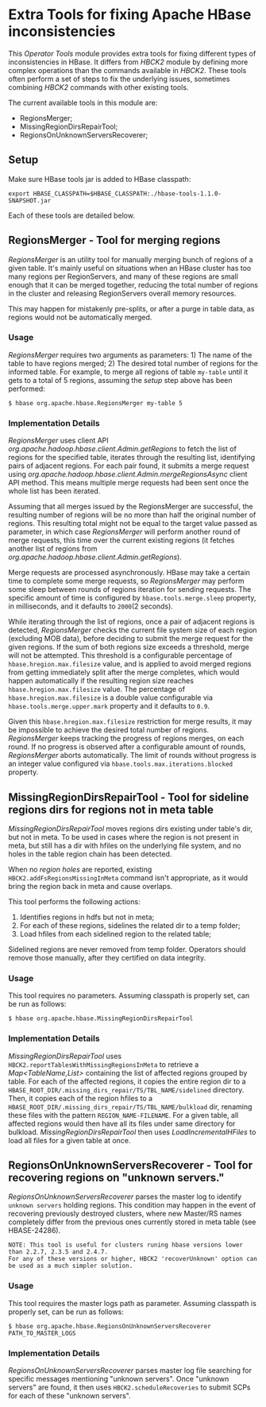 <!--
 Licensed to the Apache Software Foundation (ASF) under one
 or more contributor license agreements.  See the NOTICE file
 distributed with this work for additional information
 regarding copyright ownership.  The ASF licenses this file
 to you under the Apache License, Version 2.0 (the
 "License"); you may not use this file except in compliance
 with the License.  You may obtain a copy of the License at

     http://www.apache.org/licenses/LICENSE-2.0

 Unless required by applicable law or agreed to in writing, software
 distributed under the License is distributed on an "AS IS" BASIS,
 WITHOUT WARRANTIES OR CONDITIONS OF ANY KIND, either express or implied.
 See the License for the specific language governing permissions and
 limitations under the License.
-->

# Extra Tools for fixing Apache HBase inconsistencies

This _Operator Tools_ module provides extra tools for fixing different types of inconsistencies
in HBase. It differs from _HBCK2_ module by defining more complex operations than the commands
available in _HBCK2_. These tools often perform a set of steps to fix the underlying issues,
sometimes combining _HBCK2_ commands with other existing tools.


The current available tools in this
module are:

- RegionsMerger;
- MissingRegionDirsRepairTool;
- RegionsOnUnknownServersRecoverer;

## Setup
Make sure HBase tools jar is added to HBase classpath:

```
export HBASE_CLASSPATH=$HBASE_CLASSPATH:./hbase-tools-1.1.0-SNAPSHOT.jar
```

Each of these tools are detailed below.

## RegionsMerger - Tool for merging regions

_RegionsMerger_ is an utility tool for manually merging bunch of regions of
a given table. It's mainly useful on situations when an HBase cluster has too
many regions per RegionServers, and many of these regions are small enough that
it can be merged together, reducing the total number of regions in the cluster
and releasing RegionServers overall memory resources.

This may happen for mistakenly pre-splits, or after a purge in table
data, as regions would not be automatically merged.

### Usage

_RegionsMerger_ requires two arguments as parameters: 1) The name of the table
to have regions merged; 2) The desired total number of regions for the informed
table. For example, to merge all regions of table `my-table` until it gets to a
total of 5 regions, assuming the _setup_ step above has been performed:

```
$ hbase org.apache.hbase.RegionsMerger my-table 5
```

### Implementation Details

_RegionsMerger_ uses client API
_org.apache.hadoop.hbase.client.Admin.getRegions_ to fetch the list of regions
for the specified table, iterates through the resulting list, identifying pairs
of adjacent regions. For each pair found, it submits a merge request using
_org.apache.hadoop.hbase.client.Admin.mergeRegionsAsync_ client API method.
This means multiple merge requests had been sent once the whole list has been
iterated.

Assuming that all merges issued by the RegionsMerger are successful, the resulting number of 
regions will be no more than half the original number of regions. This resulting total
might not be equal to the target value passed as parameter, in which case
_RegionsMerger_ will perform another round of merge requests, this time over
the current existing regions (it fetches another list of regions from
  _org.apache.hadoop.hbase.client.Admin.getRegions_).

Merge requests are processed asynchronously. HBase may take a certain time to
complete some merge requests, so _RegionsMerger_ may perform some sleep between
rounds of regions iteration for sending requests. The specific amount of time is
configured by `hbase.tools.merge.sleep` property, in milliseconds, and it
defaults to `2000`(2 seconds).

While iterating through the list of regions, once a pair of adjacent regions is
detected, _RegionsMerger_ checks the current file system size of each region (excluding MOB data),
before deciding to submit the merge request for the given regions. If the sum of
both regions size exceeds a threshold, merge will not be attempted.
This threshold is a configurable percentage of `hbase.hregion.max.filesize`
value, and is applied to avoid merged regions from getting immediately split
after the merge completes, which would happen automatically if the resulting
region size reaches `hbase.hregion.max.filesize` value. The percentage of
`hbase.hregion.max.filesize` is a double value configurable via
`hbase.tools.merge.upper.mark` property and it defaults to `0.9`.

Given this `hbase.hregion.max.filesize` restriction for merge results, it may be
impossible to achieve the desired total number of regions.
_RegionsMerger_ keeps tracking the progress of regions merges, on each round.
If no progress is observed after a configurable amount of rounds,
_RegionsMerger_ aborts automatically. The limit of rounds without progress is an
integer value configured via `hbase.tools.max.iterations.blocked` property.

## MissingRegionDirsRepairTool - Tool for sideline regions dirs for regions not in meta table

_MissingRegionDirsRepairTool_ moves regions dirs existing under table's dir, but not in meta.
To be used in cases where the region is not present in meta, but still has a dir with hfiles on the
underlying file system, and no holes in the table region chain has been detected.

When no _region holes_ are reported, existing `HBCK2.addFsRegionsMissingInMeta`
command isn't appropriate, as it would bring the region back in meta and cause overlaps.

This tool performs the following actions:
1) Identifies regions in hdfs but not in meta;
2) For each of these regions, sidelines the related dir to a temp folder;
3) Load hfiles from each sidelined region to the related table;

Sidelined regions are never removed from temp folder. Operators should remove those manually,
after they certified on data integrity.

### Usage

This tool requires no parameters. Assuming classpath is properly set, can be run as follows:

```
$ hbase org.apache.hbase.MissingRegionDirsRepairTool
```


### Implementation Details

_MissingRegionDirsRepairTool_ uses `HBCK2.reportTablesWithMissingRegionsInMeta` to retrieve a
_Map<TableName,List<Path>>_ containing the list of affected regions grouped by table. For each of
the affected regions, it copies the entire region dir to a
`HBASE_ROOT_DIR/.missing_dirs_repair/TS/TBL_NAME/sidelined` directory. Then, it copies each of the
region hfiles to a `HBASE_ROOT_DIR/.missing_dirs_repair/TS/TBL_NAME/bulkload` dir, renaming these
files with the pattern `REGION_NAME-FILENAME`. For a given table, all affected regions would then
have all its files under same directory for bulkload. _MissingRegionDirsRepairTool_ then uses
_LoadIncrementalHFiles_ to load all files for a given table at once.

## RegionsOnUnknownServersRecoverer - Tool for recovering regions on "unknown servers."

_RegionsOnUnknownServersRecoverer_ parses the master log to identify `unknown servers`
holding regions. This condition may happen in the event of recovering previously destroyed clusters,
where new Master/RS names completely differ from the previous ones currently
stored in meta table (see HBASE-24286).

```
NOTE: This tool is useful for clusters runing hbase versions lower than 2.2.7, 2.3.5 and 2.4.7.
For any of these versions or higher, HBCK2 'recoverUnknown' option can be used as a much simpler solution.
```

### Usage

This tool requires the master logs path as parameter. Assuming classpath is properly set, can be run as follows:

```
$ hbase org.apache.hbase.RegionsOnUnknownServersRecoverer PATH_TO_MASTER_LOGS
```


### Implementation Details

_RegionsOnUnknownServersRecoverer_ parses master log file searching for specific messages mentioning
 "unknown servers". Once "unknown servers" are found, it then uses `HBCK2.scheduleRecoveries` to
 submit SCPs for each of these "unknown servers". 